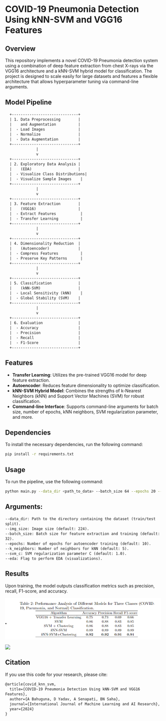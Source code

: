 # COVID-19 Pneumonia Detection Using kNN-SVM and VGG16 Features

## Overview
This repository implements a novel COVID-19 Pneumonia detection system using a combination of deep feature extraction from chest X-rays via the VGG16 architecture and a kNN-SVM hybrid model for classification. The project is designed to scale easily for large datasets and features a flexible architecture that allows hyperparameter tuning via command-line arguments.

## Model Pipeline

      +------------------------------+
      | 1. Data Preprocessing        |
      |    and Augmentation          |
      |  - Load Images               |
      |  - Normalize                 |
      |  - Data Augmentation         |
      +------------------------------+
                  |
                  v
      +------------------------------+
      | 2. Exploratory Data Analysis |
      |    (EDA)                     |
      |  - Visualize Class Distributions|
      |  - Visualize Sample Images    |
      +------------------------------+
                  |
                  v
      +------------------------------+
      | 3. Feature Extraction        |
      |    (VGG16)                   |
      |  - Extract Features           |
      |  - Transfer Learning          |
      +------------------------------+
                  |
                  v
      +------------------------------+
      | 4. Dimensionality Reduction  |
      |    (Autoencoder)             |
      |  - Compress Features          |
      |  - Preserve Key Patterns      |
      +------------------------------+
                  |
                  v
      +------------------------------+
      | 5. Classification            |
      |    (kNN-SVM)                 |
      |  - Local Sensitivity (kNN)    |
      |  - Global Stability (SVM)    |
      +------------------------------+
                  |
                  v
      +------------------------------+
      | 6. Evaluation                |
      |  - Accuracy                  |
      |  - Precision                 |
      |  - Recall                    |
      |  - F1-Score                  |
      +------------------------------+

## Features
- **Transfer Learning**: Utilizes the pre-trained VGG16 model for deep feature extraction.
- **Autoencoder**: Reduces feature dimensionality to optimize classification.
- **kNN-SVM Hybrid Model**: Combines the strengths of k-Nearest Neighbors (kNN) and Support Vector Machines (SVM) for robust classification.
- **Command-line Interface**: Supports command-line arguments for batch size, number of epochs, kNN neighbors, SVM regularization parameter, and more.

## Dependencies
To install the necessary dependencies, run the following command:

```bash
pip install -r requirements.txt

```

## Usage
To run the pipeline, use the following command:

```bash
python main.py --data_dir <path_to_data> --batch_size 64 --epochs 20 --k_neighbors 7 --svm_c 0.5 --eda
```

## Arguments:

    --data_dir: Path to the directory containing the dataset (train/test split).
    --img_size: Image size (default: 224).
    --batch_size: Batch size for feature extraction and training (default: 32).
    --epochs: Number of epochs for autoencoder training (default: 10).
    --k_neighbors: Number of neighbors for kNN (default: 5).
    --svm_c: SVM regularization parameter C (default: 1.0).
    --eda: Flag to perform EDA (visualizations).

## Results
Upon training, the model outputs classification metrics such as precision, recall, F1-score, and accuracy.
<p align = 'left'>
  <img src = './utils/perfomance analysis.png' align = 'center'>
</p>


<p align = 'left'>
  <img src = './utils/curves.png' align = 'center'>
</p>



## Citation
If you use this code for your research, please cite:

    @article{covid_knn_svm,
      title={COVID-19 Pneumonia Detection Using kNN-SVM and VGG16 Features},
      author={A Bahuguna, D Yadav, A Senapati, BN Saha},
      journal={International Journal of Machine Learning and AI Research},
      year={2024}
    }

    


